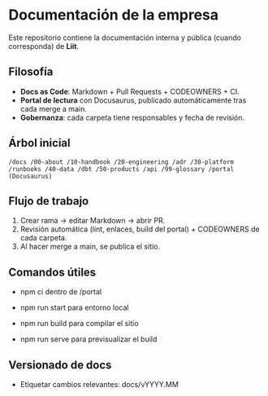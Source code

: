 ﻿# Documentación de la empresa

Este repositorio contiene la documentación interna y pública (cuando corresponda) de **Liit**.

## Filosofí­a
- **Docs as Code**: Markdown + Pull Requests + CODEOWNERS + CI.
- **Portal de lectura** con Docusaurus, publicado automáticamente tras cada merge a main.
- **Gobernanza**: cada carpeta tiene responsables y fecha de revisión.

## Árbol inicial
`
/docs
  /00-about
  /10-handbook
  /20-engineering
    /adr
  /30-platform
    /runbooks
  /40-data
    /dbt
  /50-products
    /api
  /99-glossary
/portal  (Docusaurus)
`

## Flujo de trabajo
1. Crear rama -> editar Markdown -> abrir PR.
2. Revisión automática (lint, enlaces, build del portal) + CODEOWNERS de cada carpeta.
3. Al hacer merge a main, se publica el sitio.

## Comandos útiles
- npm ci dentro de /portal
 
- npm run start para entorno local
 
- npm run build para compilar el sitio
 
- npm run serve para previsualizar el build

## Versionado de docs
- Etiquetar cambios relevantes: docs/vYYYY.MM

